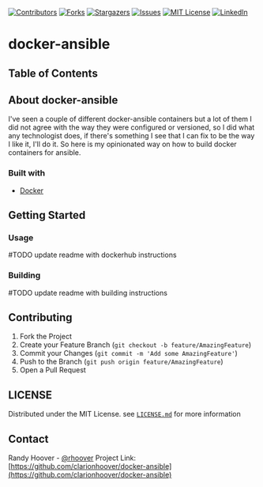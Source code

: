 [![Contributors][contributors-shield]][contributors-url]
[![Forks][forks-shield]][forks-url]
[![Stargazers][stars-shield]][stars-url]
[![Issues][issues-shield]][issues-url]
[![MIT License][license-shield]][license-url]
[![LinkedIn][linkedin-shield]][linkedin-url]

# docker-ansible

## Table of Contents


## About docker-ansible
I've seen a couple of different docker-ansible containers but a lot of them I did not agree with the way they were configured or versioned, so I did what any technologist does, if there's something I see that I can fix to be the way I like it, I'll do it. So here is my opinionated way on how to build docker containers for ansible.

### Built with
* [Docker](https://docker.com)

## Getting Started
### Usage
#TODO update readme with dockerhub instructions

### Building
#TODO update readme with building instructions

## Contributing
1. Fork the Project
2. Create your Feature Branch (`git checkout -b feature/AmazingFeature`)
3. Commit your Changes (`git commit -m 'Add some AmazingFeature'`)
4. Push to the Branch (`git push origin feature/AmazingFeature`)
5. Open a Pull Request

## LICENSE
Distributed under the MIT License. see [`LICENSE.md`](./LICENSE.md) for more information

## Contact
Randy Hoover - [@rhoover](https://twitter.com/rhoover)
Project Link: [https://github.com/clarionhoover/docker-ansible](https://github.com/clarionhoover/docker-ansible)

[contributors-shield]: https://img.shields.io/github/contributors/clarionhoover/docker-ansible.svg?style=flat-square
[contributors-url]: https://github.com/clarionhoover/docker-ansible/graphs/contributors
[forks-shield]: https://img.shields.io/github/forks/clarionhoover/docker-ansible.svg?style=flat-square
[forks-url]: https://github.com/clarionhoover/docker-ansible/network/members
[stars-shield]: https://img.shields.io/github/stars/clarionhoover/docker-ansible.svg?style=flat-square
[stars-url]: https://github.com/clarionhoover/docker-ansible/stargazers
[issues-shield]: https://img.shields.io/github/issues/clarionhoover/docker-ansible.svg?style=flat-square
[issues-url]: https://github.com/clarionhoover/docker-ansible/issues
[license-shield]: https://img.shields.io/github/license/clarionhoover/docker-ansible.svg?style=flat-square
[license-url]: https://github.com/clarionhoover/docker-ansible/blob/master/LICENSE.txt
[linkedin-shield]: https://img.shields.io/badge/-LinkedIn-blue.svg?style=flat-square&logo=linkedin&colorB=555
[linkedin-url]: https://linkedin.com/in/clarionhoover
